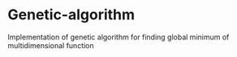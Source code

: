 # Genetic-algorithm
Implementation of genetic algorithm for finding global minimum of multidimensional function
